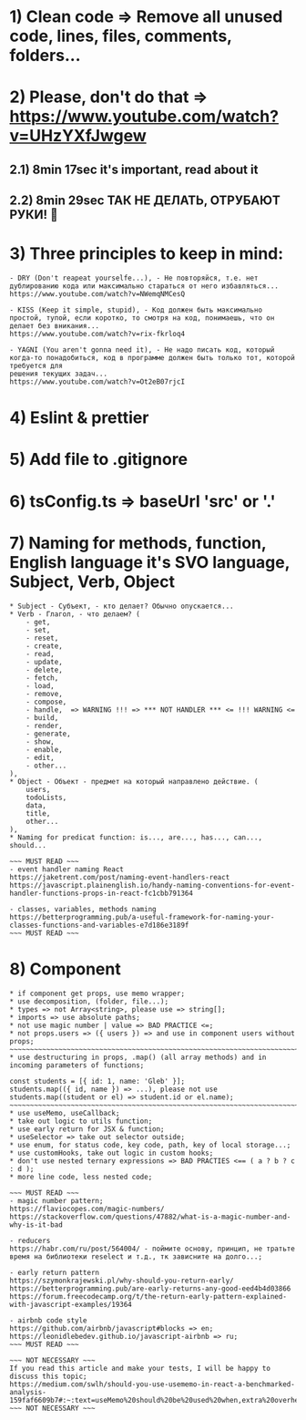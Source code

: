# 1) Clean code => Remove all unused code, lines, files, comments, folders...

# 2) Please, don't do that => https://www.youtube.com/watch?v=UHzYXfJwgew
## 2.1) 8min 17sec it's important, read about it
## 2.2) 8min 29sec ТАК НЕ ДЕЛАТЬ, ОТРУБАЮТ РУКИ! 👹

# 3) Three principles to keep in mind: 
    - DRY (Don't reapeat yourselfe...), - Не повторяйся, т.е. нет дублированию кода или максимально стараться от него избавляться...
    https://www.youtube.com/watch?v=NWemqNMCesQ
    
    - KISS (Keep it simple, stupid), - Код должен быть максимально простой, тупой, если коротко, то смотря на код, понимаешь, что он делает без вникания... 
    https://www.youtube.com/watch?v=rix-fkrloq4

    - YAGNI (You aren't gonna need it), - Не надо писать код, который когда-то понадобиться, код в программе должен быть только тот, которой требуется для 
    решения текущих задач...
    https://www.youtube.com/watch?v=Ot2eB07rjcI

# 4) Eslint & prettier

# 5) Add file to .gitignore

# 6) tsConfig.ts => baseUrl 'src' or '.'

# 7) Naming for methods, function, English language it's SVO language, Subject, Verb, Object
    * Subject - Субъект, - кто делает? Обычно опускается... 
    * Verb - Глагол, - что делаем? (
        - get,
        - set,
        - reset,
        - create,
        - read,
        - update,
        - delete,
        - fetch,
        - load,
        - remove,
        - compose,
        - handle,  => WARNING !!! => *** NOT HANDLER *** <= !!! WARNING <=
        - build,
        - render,
        - generate,
        - show,
        - enable,
        - edit,
        - other...
    ),
    * Object - Объект - предмет на который направлено действие. (
        users,
        todoLists,
        data,
        title,
        other...
    ),
    * Naming for predicat function: is..., are..., has..., can..., should...

    ~~~ MUST READ ~~~
    - event handler naming React
    https://jaketrent.com/post/naming-event-handlers-react
    https://javascript.plainenglish.io/handy-naming-conventions-for-event-handler-functions-props-in-react-fc1cbb791364

    - classes, variables, methods naming
    https://betterprogramming.pub/a-useful-framework-for-naming-your-classes-functions-and-variables-e7d186e3189f
    ~~~ MUST READ ~~~

# 8) Component
    * if component get props, use memo wrapper;
    * use decomposition, (folder, file...);
    * types => not Array<string>, please use => string[];
    * imports => use absolute paths;
    * not use magic number | value => BAD PRACTICE <=;
    * not props.users => ({ users }) => and use in component users without props;
    ~~~~~~~~~~~~~~~~~~~~~~~~~~~~~~~~~~~~~~~~~~~~~~~~~~~~~~~~~~~~~~~~~~~~~~~~~~~~~~~~~~~~~~    
    * use destructuring in props, .map() (all array methods) and in incoming parameters of functions;
    
    const students = [{ id: 1, name: 'Gleb' }];
    students.map(({ id, name }) => ...), please not use students.map((student or el) => student.id or el.name);
    ~~~~~~~~~~~~~~~~~~~~~~~~~~~~~~~~~~~~~~~~~~~~~~~~~~~~~~~~~~~~~~~~~~~~~~~~~~~~~~~~~~~~~~
    * use useMemo, useCallback;
    * take out logic to utils function;
    * use early return for JSX & function;
    * useSelector => take out selector outside;
    * use enum, for status code, key code, path, key of local storage...;
    * use customHooks, take out logic in custom hooks;
    * don't use nested ternary expressions => BAD PRACTIES <== ( a ? b ? c : d );
    * more line code, less nested code;

    ~~~ MUST READ ~~~
    - magic number pattern;
    https://flaviocopes.com/magic-numbers/
    https://stackoverflow.com/questions/47882/what-is-a-magic-number-and-why-is-it-bad

    - reducers
    https://habr.com/ru/post/564004/ - поймите основу, принцип, не тратьте время на библиотеки reselect и т.д., тк зависните на долго...;

    - early return pattern
    https://szymonkrajewski.pl/why-should-you-return-early/
    https://betterprogramming.pub/are-early-returns-any-good-eed4b4d03866
    https://forum.freecodecamp.org/t/the-return-early-pattern-explained-with-javascript-examples/19364

    - airbnb code style
    https://github.com/airbnb/javascript#blocks => en;
    https://leonidlebedev.github.io/javascript-airbnb => ru;
    ~~~ MUST READ ~~~

    ~~~ NOT NECESSARY ~~~
    If you read this article and make your tests, I will be happy to discuss this topic;
    https://medium.com/swlh/should-you-use-usememo-in-react-a-benchmarked-analysis-159faf6609b7#:~:text=useMemo%20should%20be%20used%20when,extra%20overhead%20for%20its%20usage
    ~~~ NOT NECESSARY ~~~